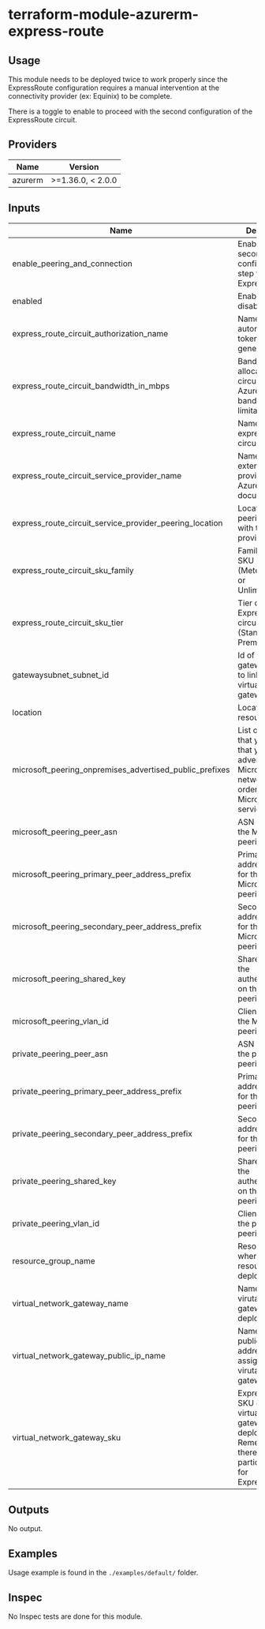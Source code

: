 # terraform-module-azurerm-express-route

## Usage

This module needs to be deployed twice to work properly since the ExpressRoute configuration requires a manual intervention at the connectivity provider (ex: Equinix) to be complete.

There is a toggle to enable to proceed with the second configuration of the ExpressRoute circuit.

<!-- BEGINNING OF PRE-COMMIT-TERRAFORM DOCS HOOK -->
## Providers

| Name | Version |
|------|---------|
| azurerm | >=1.36.0, < 2.0.0 |

## Inputs

| Name | Description | Type | Default | Required |
|------|-------------|------|---------|:-----:|
| enable\_peering\_and\_connection | Enable the second configuration step for ExpressRoute. | `bool` | `false` | no |
| enabled | Enable or disable module | `bool` | `true` | no |
| express\_route\_circuit\_authorization\_name | Name of the autorization token to generate. | `string` | `"ExRouteAuth"` | no |
| express\_route\_circuit\_bandwidth\_in\_mbps | Bandwidth to allocate to the circuit (See Azure docs for bandwidth limitation). | `number` | n/a | yes |
| express\_route\_circuit\_name | Name of the express route circuit. | `string` | n/a | yes |
| express\_route\_circuit\_service\_provider\_name | Name of the external service provider (see Azure documentation). | `string` | n/a | yes |
| express\_route\_circuit\_service\_provider\_peering\_location | Location of the peering point with the service provider. | `string` | n/a | yes |
| express\_route\_circuit\_sku\_family | Family of the SKU (MeteredData or UnlimitedData) | `string` | n/a | yes |
| express\_route\_circuit\_sku\_tier | Tier of the ExpressRoute circuit (Standard or Premium). | `string` | n/a | yes |
| gatewaysubnet\_subnet\_id | Id of the gatewaysubnet to link the virtual network gateway to. | `string` | n/a | yes |
| location | Location of the resources | `string` | n/a | yes |
| microsoft\_peering\_onpremises\_advertised\_public\_prefixes | List of IP ranges that you own that you want to advertise on Microsoft network in order to reach Microsoft PaaS services. | `list(string)` | `[]` | no |
| microsoft\_peering\_peer\_asn | ASN number of the Microsoft peering. | `number` | `65514` | no |
| microsoft\_peering\_primary\_peer\_address\_prefix | Primary peer address prefix for the Microsoft peering. | `string` | `""` | no |
| microsoft\_peering\_secondary\_peer\_address\_prefix | Secondary peer address prefix for the Microsoft peering. | `string` | `""` | no |
| microsoft\_peering\_shared\_key | Shared key for the authentication on the Microsoft peering. | `string` | `""` | no |
| microsoft\_peering\_vlan\_id | Client Vlan ID of the Microsoft peering. | `number` | `2048` | no |
| private\_peering\_peer\_asn | ASN number of the private peering. | `number` | `65514` | no |
| private\_peering\_primary\_peer\_address\_prefix | Primary peer address prefix for the private peering. | `string` | `""` | no |
| private\_peering\_secondary\_peer\_address\_prefix | Secondary peer address prefix for the private peering. | `string` | `""` | no |
| private\_peering\_shared\_key | Shared key for the authentication on the private peering. | `string` | `""` | no |
| private\_peering\_vlan\_id | Client Vlan ID of the private peering. | `number` | `2048` | no |
| resource\_group\_name | Resource group where the resource will be deployed. | `string` | n/a | yes |
| virtual\_network\_gateway\_name | Name of the virutal network gateway to deploy. | `string` | n/a | yes |
| virtual\_network\_gateway\_public\_ip\_name | Name of the public IP address to be assigned to the virutal network gateway. | `string` | n/a | yes |
| virtual\_network\_gateway\_sku | ExpressRoute SKU of the virtual network gateway to deploy. Remember that there's particular SKUs for ExpressRoute. | `string` | n/a | yes |

## Outputs

No output.

<!-- END OF PRE-COMMIT-TERRAFORM DOCS HOOK -->
## Examples

Usage example is found in the `./examples/default/` folder.

## Inspec

No Inspec tests are done for this module.
